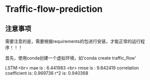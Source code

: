 # Traffic-flow-prediction

## 注意事项

需要注意的是，需要根据requirements的包进行安装，才能正常的运行程序！！！

首先，使用conda创建一个虚拟环境，如‘conda create traffic_flow’


LSTM:\<br>
mae is : 6.441983 \<br>
rmse is : 9.842419
correlation coefficient is: 0.969736
r^2 is: 0.940368